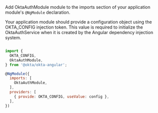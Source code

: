 Add OktaAuthModule module to the imports section of your application module's `@NgModule` declaration.

Your application module should provide a configuration object using the OKTA_CONFIG injection token. This value is required to initialize the OktaAuthService when it is created by the Angular dependency injection system. 


```javascript

import {
  OKTA_CONFIG,
  OktaAuthModule,
} from '@okta/okta-angular';

@NgModule({
  imports: [
    OktaAuthModule,
  ],
  providers: [
    { provide: OKTA_CONFIG, useValue: config },
  ],
})


```
